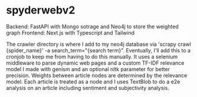 # spyderwebv2
Backend: FastAPI with Mongo sotrage and Neo4j to store the weighted graph
Frontend: Next.js with Typescript and Tailwind

The crawler directory is where I add to my neo4j database via 'scrapy crawl {spider_name}' -a search_term="{search term}". 
Eventually, I'll add this to a cronjob to keep me from having to do this manually.
It uses a selenium middleware to parse dynamic web pages and a custom TF-IDF relevance model I made with genism and an optional nltk parameter for better precision.
Weights between article nodes are determined by the relevance model.
Each article is treated as a node and I uses TextBlob to do a e2e analysis on an article including sentiment and subjectivity analysis.
